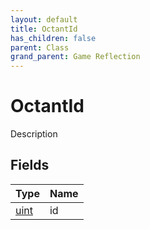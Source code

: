 ```yaml
---
layout: default
title: OctantId
has_children: false
parent: Class
grand_parent: Game Reflection
---
```

# OctantId
Description 

## Fields

| Type | Name |
|:----------|:--------------|
| [uint](/riftbreaker-wiki/docs/game-reflection/components/uint/) | id |


